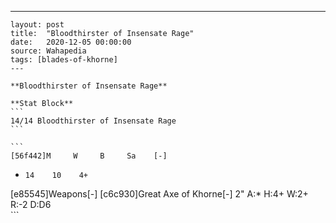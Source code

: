 ---
    layout: post
    title:  "Bloodthirster of Insensate Rage"
    date:   2020-12-05 00:00:00
    source: Wahapedia
    tags: [blades-of-khorne]
    ---
    
    **Bloodthirster of Insensate Rage**
    
    **Stat Block**
    ```
    14/14 Bloodthirster of Insensate Rage
    ```
    
    ```
    [56f442]M     W     B     Sa    [-]
*     14    10    4+    
[e85545]Weapons[-]
[c6c930]Great Axe of Khorne[-]
2"     A:*    H:4+   W:2+   R:-2   D:D6  
    ```
    
    
    